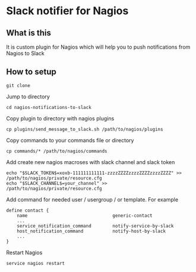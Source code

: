 # Slack notifier for Nagios

## What is this
It is custom plugin for Nagios which will help you to push notifications from Nagios to Slack
## How to setup
```
git clone 
```
Jump to directory
```
cd nagios-notifications-to-slack
```
Copy plugin to directory with nagios plugins
```
cp plugins/send_message_to_slack.sh /path/to/nagios/plugins
```
Copy commands to your commands file or directory
```
cp commands/* /path/to/nagios/commands
```
Add create new nagios macroses with slack channel and slack token
```
echo "$SLACK_TOKEN$=xoxb-111111111111-zzzzZZZZzzzzZZZZzzzzZZZZ" >> /path/to/nagios/private/resource.cfg
echo "$SLACK_CHANNEL$=your_channel" >> /path/to/nagios/private/resource.cfg
```
Add command for needed user / usergroup / or template. For example
```
define contact {
    name                                generic-contact
    ...
    service_notification_command        notify-service-by-slack
    host_notification_command           notify-host-by-slack
    ...
}
```
Restart Nagios
```
service nagios restart
```
